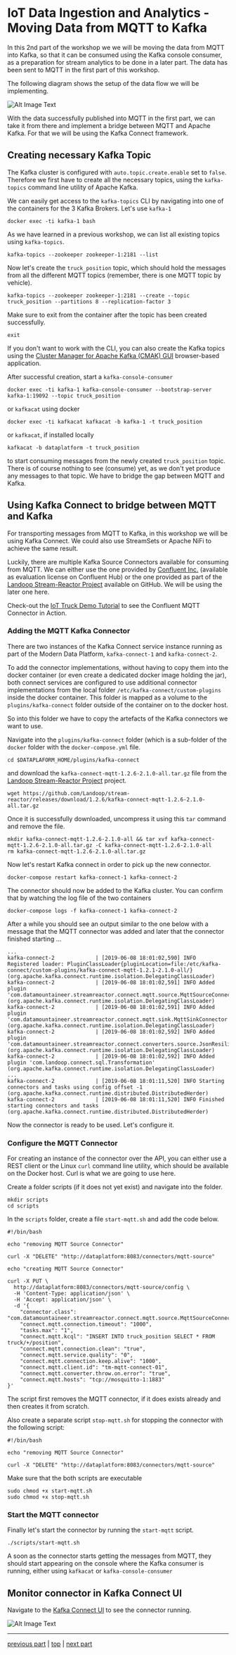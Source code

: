 # IoT Data Ingestion and Analytics - Moving Data from MQTT to Kafka

In this 2nd part of the workshop we we will be moving the data from MQTT into Kafka, so that it can be consumed using the Kafka console consumer, as a preparation for stream analytics to be done in a later part. The data has been sent to MQTT in the first part of this workshop. 

The following diagram shows the setup of the data flow we will be implementing. 

![Alt Image Text](./images/iot-ingestion-overview.png "Schema Registry UI")

With the data successfully published into MQTT in the first part, we can take it from there and implement a bridge between MQTT and Apache Kafka. For that we will be using the Kafka Connect framework. 

## Creating necessary Kafka Topic

The Kafka cluster is configured with `auto.topic.create.enable` set to `false`. Therefore we first have to create all the necessary topics, using the `kafka-topics` command line utility of Apache Kafka. 

We can easily get access to the `kafka-topics` CLI by navigating into one of the containers for the 3 Kafka Brokers. Let's use `kafka-1`

```
docker exec -ti kafka-1 bash
```

As we have learned in a previous workshop, we can list all existing topics using `kafka-topics`. 

```
kafka-topics --zookeeper zookeeper-1:2181 --list
```

Now let's create the `truck_position` topic, which should hold the messages from all the different MQTT topics (remember, there is one MQTT topic by vehicle). 

```
kafka-topics --zookeeper zookeeper-1:2181 --create --topic truck_position --partitions 8 --replication-factor 3
```

Make sure to exit from the container after the topic has been created successfully.

```
exit
```

If you don't want to work with the CLI, you can also create the Kafka topics using the [Cluster Manager for Apache Kafka (CMAK) GUI](http://dataplatform:28104) browser-based application. 

After successful creation, start a `kafka-console-consumer` 

```
docker exec -ti kafka-1 kafka-console-consumer --bootstrap-server kafka-1:19092 --topic truck_position
```

or `kafkacat` using docker

```
docker exec -ti kafkacat kafkacat -b kafka-1 -t truck_position
```

or `kafkacat`, if installed locally

```
kafkacat -b dataplatform -t truck_position
```

to start consuming messages from the newly created `truck_position` topic. There is of course nothing to see (consume) yet, as we don't yet produce any messages to that topic. We have to bridge the gap between MQTT and Kafka. 

## Using Kafka Connect to bridge between MQTT and Kafka

For transporting messages from MQTT to Kafka, in this workshop we will be using Kafka Connect. We could also use StreamSets or Apache NiFi to achieve the same result. 

Luckily, there are multiple Kafka Source Connectors available for consuming from MQTT. We can either use the one provided by [Confluent Inc.](https://www.confluent.io/connector/kafka-connect-mqtt/) (available as evaluation license on Confluent Hub) or the one provided as part of the [Landoop Stream-Reactor Project](https://github.com/Landoop/stream-reactor/tree/master/kafka-connect-mqtt) available on GitHub. We will be using the later one here. 

Check-out the [IoT Truck Demo Tutorial](https://github.com/gschmutz/iot-truck-demo) to see the Confluent MQTT Connector in Action. 

### Adding the MQTT Kafka Connector 

There are two instances of the Kafka Connect service instance running as part of the Modern Data Platform, `kafka-connect-1` and `kafka-connect-2`. 

To add the connector implementations, without having to copy them into the docker container (or even create a dedicated docker image holding the jar), both connect services are configured to use additional connector implementations from the local folder `/etc/kafka-connect/custom-plugins` inside the docker container. This folder is mapped as a volume to the `plugins/kafka-connect` folder outside of the container on to the docker host. 

So into this folder we have to copy the artefacts of the Kafka connectors we want to use. 

Navigate into the `plugins/kafka-connect` folder (which is a sub-folder of the `docker` folder with the `docker-compose.yml` file.

```
cd $DATAPLAFORM_HOME/plugins/kafka-connect
```

and download the `kafka-connect-mqtt-1.2.6-2.1.0-all.tar.gz` file from the [Landoop Stream-Reactor Project](https://github.com/Landoop/stream-reactor/tree/master/kafka-connect-mqtt) project.

```
wget https://github.com/Landoop/stream-reactor/releases/download/1.2.6/kafka-connect-mqtt-1.2.6-2.1.0-all.tar.gz
```

Once it is successfully downloaded, uncompress it using this `tar` command and remove the file. 

```
mkdir kafka-connect-mqtt-1.2.6-2.1.0-all && tar xvf kafka-connect-mqtt-1.2.6-2.1.0-all.tar.gz -C kafka-connect-mqtt-1.2.6-2.1.0-all
rm kafka-connect-mqtt-1.2.6-2.1.0-all.tar.gz
```

Now let's restart Kafka connect in order to pick up the new connector. 

```
docker-compose restart kafka-connect-1 kafka-connect-2
```

The connector should now be added to the Kafka cluster. You can confirm that by watching the log file of the two containers

```
docker-compose logs -f kafka-connect-1 kafka-connect-2
```

After a while you should see an output similar to the one below with a message that the MQTT connector was added and later that the connector finished starting ...

```
...
kafka-connect-2             | [2019-06-08 18:01:02,590] INFO Registered loader: PluginClassLoader{pluginLocation=file:/etc/kafka-connect/custom-plugins/kafka-connect-mqtt-1.2.1-2.1.0-all/} (org.apache.kafka.connect.runtime.isolation.DelegatingClassLoader)
kafka-connect-2             | [2019-06-08 18:01:02,591] INFO Added plugin 'com.datamountaineer.streamreactor.connect.mqtt.source.MqttSourceConnector' (org.apache.kafka.connect.runtime.isolation.DelegatingClassLoader)
kafka-connect-2             | [2019-06-08 18:01:02,591] INFO Added plugin 'com.datamountaineer.streamreactor.connect.mqtt.sink.MqttSinkConnector' (org.apache.kafka.connect.runtime.isolation.DelegatingClassLoader)
kafka-connect-2             | [2019-06-08 18:01:02,592] INFO Added plugin 'com.datamountaineer.streamreactor.connect.converters.source.JsonResilientConverter' (org.apache.kafka.connect.runtime.isolation.DelegatingClassLoader)
kafka-connect-2             | [2019-06-08 18:01:02,592] INFO Added plugin 'com.landoop.connect.sql.Transformation' (org.apache.kafka.connect.runtime.isolation.DelegatingClassLoader)
...
kafka-connect-2             | [2019-06-08 18:01:11,520] INFO Starting connectors and tasks using config offset -1 (org.apache.kafka.connect.runtime.distributed.DistributedHerder)
kafka-connect-2             | [2019-06-08 18:01:11,520] INFO Finished starting connectors and tasks (org.apache.kafka.connect.runtime.distributed.DistributedHerder)

```

Now the connector is ready to be used. Let's configure it.

### Configure the MQTT Connector

For creating an instance of the connector over the API, you can either use a REST client or the Linux `curl` command line utility, which should be available on the Docker host. Curl is what we are going to use here. 

Create a folder scripts (if it does not yet exist) and navigate into the folder. 

```
mkdir scripts
cd scripts
```

In the `scripts` folder, create a file `start-mqtt.sh` and add the code below.  

```
#!/bin/bash

echo "removing MQTT Source Connector"

curl -X "DELETE" "http://dataplatform:8083/connectors/mqtt-source"

echo "creating MQTT Source Connector"

curl -X PUT \
  http://dataplatform:8083/connectors/mqtt-source/config \
  -H 'Content-Type: application/json' \
  -H 'Accept: application/json' \
  -d '{
    "connector.class": "com.datamountaineer.streamreactor.connect.mqtt.source.MqttSourceConnector",
    "connect.mqtt.connection.timeout": "1000",
    "tasks.max": "1",
    "connect.mqtt.kcql": "INSERT INTO truck_position SELECT * FROM truck/+/position",
    "connect.mqtt.connection.clean": "true",
    "connect.mqtt.service.quality": "0",
    "connect.mqtt.connection.keep.alive": "1000",
    "connect.mqtt.client.id": "tm-mqtt-connect-01",
    "connect.mqtt.converter.throw.on.error": "true",
    "connect.mqtt.hosts": "tcp://mosquitto-1:1883"
}'
```

The script first removes the MQTT connector, if it does exists already and then creates it from scratch. 

Also create a separate script `stop-mqtt.sh` for stopping the connector with the following script:

```
#!/bin/bash

echo "removing MQTT Source Connector"

curl -X "DELETE" "http://dataplatform:8083/connectors/mqtt-source"
```

Make sure that the both scripts are executable

```
sudo chmod +x start-mqtt.sh
sudo chmod +x stop-mqtt.sh
```

### Start the MQTT connector

Finally let's start the connector by running the `start-mqtt` script.

```
./scripts/start-mqtt.sh
```

A soon as the connector starts getting the messages from MQTT, they should start appearing on the console where the Kafka consumer is running, either using `kafkacat` or `kafka-console-consumer` 

## Monitor connector in Kafka Connect UI

Navigate to the [Kafka Connect UI](http://dataplatform:28103) to see the connector running.

![Alt Image Text](./images/kafka-connect-ui.png "Schema Registry UI")

----
[previous part](../05a-iot-data-ingestion-into-mqtt/README.md)	| 	[top](../05-iot-data-ingestion-and-analytics/README.md) 	| 	[next part](../05c-stream-processing-using-ksql/README.md)
